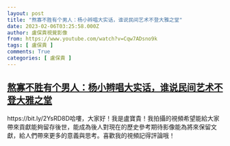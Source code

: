 ```yaml
---
layout: post
title: "熬寡不胜有个男人：杨小辫唱大实话，谁说民间艺术不登大雅之堂"
date: 2023-02-06T03:25:58.000Z
author: 盧保貴視覺影像
from: https://www.youtube.com/watch?v=Cqw7ADsno9k
tags: [ 盧保貴 ]
comments: True
categories: [ 盧保貴 ]
---
```

<!--1675653958000-->
[熬寡不胜有个男人：杨小辫唱大实话，谁说民间艺术不登大雅之堂](https://www.youtube.com/watch?v=Cqw7ADsno9k)
------

<div>
https://bit.ly/2YsRD8D哈嘍，大家好！我是盧寶貴！我拍攝的視頻希望能給大家帶來貢獻能夠留存後世，能成為後人對現在的歷史參考期待影像能為將來保留文獻，給人們帶來更多的意義與思考。喜歡我的視頻記得評論哦！
</div>
